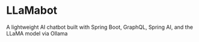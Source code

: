 # LLaMabot
A lightweight AI chatbot built with Spring Boot, GraphQL, Spring AI, and the LLaMA model via Ollama
